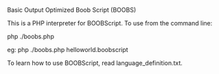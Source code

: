 Basic Output Optimized Boob Script (BOOBS)

This is a PHP interpreter for BOOBScript. To use from the command line:

php ./boobs.php <file>

eg: php ./boobs.php helloworld.boobscript

To learn how to use BOOBScript, read language_definition.txt.
